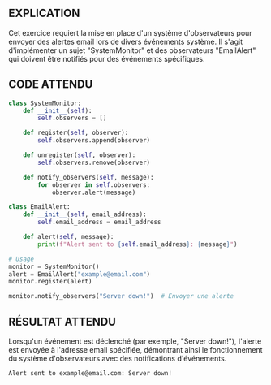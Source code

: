 ## EXPLICATION

Cet exercice requiert la mise en place d'un système d'observateurs pour envoyer des alertes email lors de divers événements système. Il s'agit d'implémenter un sujet "SystemMonitor" et des observateurs "EmailAlert" qui doivent être notifiés pour des événements spécifiques.

## CODE ATTENDU

```python
class SystemMonitor:
    def __init__(self):
        self.observers = []

    def register(self, observer):
        self.observers.append(observer)

    def unregister(self, observer):
        self.observers.remove(observer)

    def notify_observers(self, message):
        for observer in self.observers:
            observer.alert(message)

class EmailAlert:
    def __init__(self, email_address):
        self.email_address = email_address

    def alert(self, message):
        print(f"Alert sent to {self.email_address}: {message}")

# Usage
monitor = SystemMonitor()
alert = EmailAlert("example@email.com")
monitor.register(alert)

monitor.notify_observers("Server down!")  # Envoyer une alerte
```

## RÉSULTAT ATTENDU

Lorsqu'un événement est déclenché (par exemple, "Server down!"), l'alerte est envoyée à l'adresse email spécifiée, démontrant ainsi le fonctionnement du système d'observateurs avec des notifications d'événements.

```
Alert sent to example@email.com: Server down!
```